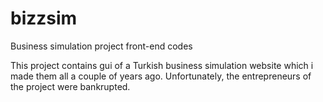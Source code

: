 # bizzsim
Business simulation project front-end codes

This project contains gui of a Turkish business simulation website which i made them all a couple of years ago. Unfortunately, the entrepreneurs of the project were bankrupted.
